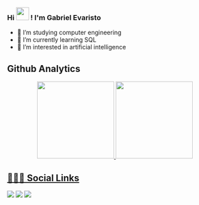 ### Hi <img src="https://raw.githubusercontent.com/kaueMarques/kaueMarques/master/hi.gif" height="30px"> ! I'm Gabriel Evaristo

- 🔭 I’m studying computer engineering
- 🌱 I’m currently learning SQL
- 🤔 I’m interested in artificial intelligence

## Github Analytics

<div align="center">
  <a href="https://github.com/EvaristoGabriel">
  <img height="180em" src="https://github-readme-stats.vercel.app/api?username=EvaristoGabriel&show_icons=true&theme=tokyonight&include_all_commits=true&count_private=true"/>
  <img height="180em" src="https://github-readme-stats.vercel.app/api/top-langs/?username=EvaristoGabriel&layout=compact&langs_count=7&theme=tokyonight"/>
</div>
  
  ## 🧔🏻‍♂️ Social Links
  
  <div> 
  <a href="https://www.instagram.com/gabriel.evaristo/" target="_blank"><img src="https://img.shields.io/badge/-Instagram-%23E4405F?style=for-the-badge&logo=instagram&logoColor=white" target="_blank"></a>
  <a href = "mailto:evaristog4briel@gmail.com"><img src="https://img.shields.io/badge/-Gmail-%23333?style=for-the-badge&logo=gmail&logoColor=white" target="_blank"></a>
  <a href="https://www.linkedin.com/in/gabriel-evaristo-carlos-359538231/" target="_blank"><img src="https://img.shields.io/badge/-LinkedIn-%230077B5?style=for-the-badge&logo=linkedin&logoColor=white" target="_blank"></a> 
